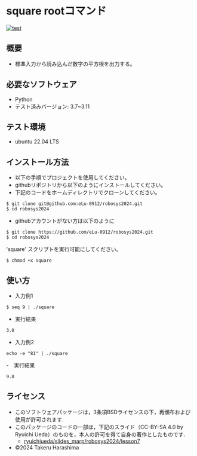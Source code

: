 # square rootコマンド

[![test](https://github.com/eLu-0912/robosys2024/actions/workflows/test.yml/badge.svg)](https://github.com/eLu-0912/robosys2024/actions/workflows/test.yml)


## 概要

- 標準入力から読み込んだ数字の平方根を出力する。


## 必要なソフトウェア

- Python
 - テスト済みバージョン: 3.7~3.11

## テスト環境

- ubuntu 22.04 LTS


## インストール方法

- 以下の手順でプロジェクトを使用してください。
- githubリポジトリから以下のようにインストールしてください。
- 下記のコードをホームディレクトリでクローンしてください。
```
$ git clone git@github.com:eLu-0912/robosys2024.git
$ cd robosys2024
```

- githubアカウントがない方は以下のように
```
$ git clone https://github.com/eLu-0912/robosys2024.git
$ cd robosys2024
```


'square' スクリプトを実行可能にしてください。
```
$ chmod +x square
```

## 使い方

- 入力例1
```
$ seq 9 | ./square
```
- 実行結果
```
3.0
```

- 入力例2
```
echo -e "81" | ./square
```
-　実行結果
```
9.0
```

## ライセンス
- このソフトウェアパッケージは，3条項BSDライセンスの下，再頒布および使用が許可されます.
- このパッケージのコードの一部は，下記のスライド（CC-BY-SA 4.0 by Ryuichi Ueda）のものを，本人の許可を得て自身の著作としたものです．
    - [ryuichiueda/slides_marp/robosys2024/lesson7](https://github.com/ryuichiueda/slides_marp/tree/master/robosys2024)
- ©2024 Takeru Harashima
